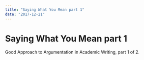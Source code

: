 ```yaml
---
title: "Saying What You Mean part 1"
date: "2017-12-21"
---
```


# Saying What You Mean part 1

Good Approach to Argumentation in Academic Writing, part 1 of 2.
